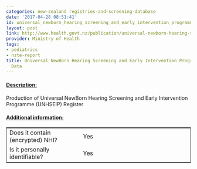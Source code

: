 ```yaml
---
categories: new-zealand registries-and-screening-database
date: '2017-04-28 08:51:41'
id: universal_newborn_hearing_screening_and_early_intervention_programme_unhseip_data
layout: post
link: http://www.health.govt.nz/publication/universal-newborn-hearing-screening-new-zealand-2005
provider: Ministry of Health
tags:
- pediatrics
- nzte-report
title: Universal NewBorn Hearing Screening and Early Intervention Programme (UNHSEIP)
  Data
---
```



 <h4> <u>Description:</u> </h4>
Production of Universal NewBorn Hearing Screening and Early Intervention Programme (UNHSEIP) Register
 <h4> <u>Additional information:</u> </h4>
 <table style="border: 1px solid">
 <tr> <td width="40%"> Does it contain (encrypted) NHI? </td> <td>Yes</td> </tr>
 <tr> <td width="40%"> Is it personally identifiable? </td> <td>Yes</td> </tr>
 </table>
